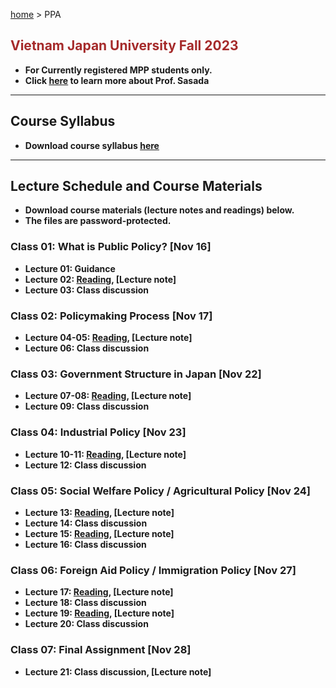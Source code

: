 [home](https://hirosasada.github.io/) > PPA  
## <font color="BROWN">Vietnam Japan University Fall 2023</font>    
- **For Currently registered MPP students only.**  
- **Click [here](https://hirosasada.github.io/) to learn more about Prof. Sasada**  
__________________________________________________________  
    
## Course Syllabus      
- **Download course syllabus [here](https://drive.google.com/file/d/14HU7G4FD3OhqzZu_kQJeczbvB6Y_ruP5/view?usp=sharing)**   

__________________________________________________________  
    
## Lecture Schedule and Course Materials  
- **Download course materials (lecture notes and readings) below.**  
- **The files are password-protected.**  
### Class 01: What is Public Policy? [Nov 16]  
- **Lecture 01: Guidance**    
- **Lecture 02: [Reading](https://drive.google.com/file/d/1-gpPMhYiJyrjltMS2AiZIaw7X2pGA7l0/view?usp=sharing), [Lecture note]**   
- **Lecture 03: Class discussion**  
### Class 02: Policymaking Process [Nov 17]    
- **Lecture 04-05: [Reading](https://drive.google.com/file/d/1qE7tWCvEmKFPvFg_EmMNThgp4UJj943g/view?usp=sharing), [Lecture note]**   
- **Lecture 06: Class discussion**  
### Class 03: Government Structure in Japan [Nov 22]    
- **Lecture 07-08: [Reading](https://drive.google.com/file/d/1wBbTRzsGGpBSJRPTVrI7J8IeqKM-_VjQ/view?usp=sharing), [Lecture note]**  
- **Lecture 09: Class discussion**  
### Class 04: Industrial Policy [Nov 23]   
- **Lecture 10-11: [Reading](https://drive.google.com/file/d/1Y4mfIwx1EWLEMQvpcjNLNNJD6banbsYW/view?usp=drive_link),  [Lecture note]**  
- **Lecture 12: Class discussion**  
### Class 05: Social Welfare Policy / Agricultural Policy [Nov 24]   
- **Lecture 13: [Reading](https://drive.google.com/file/d/13IpGVlwBlgimOMWyiRxGKEM88U4Ac-xs/view?usp=sharing), [Lecture note]**  
- **Lecture 14: Class discussion**
- **Lecture 15: [Reading](https://drive.google.com/file/d/1SSTvF69W2sYGTrTZCGh06OJfDZx5wIa7/view?usp=sharing), [Lecture note]**  
- **Lecture 16: Class discussion**  
### Class 06: Foreign Aid Policy / Immigration Policy [Nov 27]   
- **Lecture 17: [Reading](https://drive.google.com/file/d/1tio_s2c1Vn5YM45vnzoLERLMvkBCfF2Z/view?usp=sharing), [Lecture note]**  
- **Lecture 18: Class discussion**  
- **Lecture 19: [Reading](), [Lecture note]**  
- **Lecture 20: Class discussion**  
### Class 07: Final Assignment [Nov 28]   
- **Lecture 21: Class discussion, [Lecture note]**   
